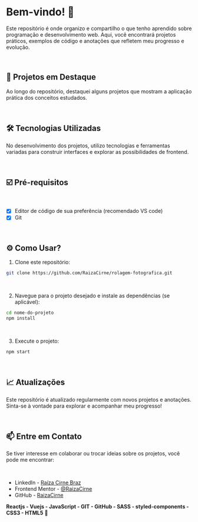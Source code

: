 # Bem-vindo! 👋
Este repositório é onde organizo e compartilho o que tenho aprendido sobre programação e desenvolvimento web. Aqui, você encontrará projetos práticos, exemplos de código e anotações que refletem meu progresso e evolução.

<br />

## 🚀 Projetos em Destaque
Ao longo do repositório, destaquei alguns projetos que mostram a aplicação prática dos conceitos estudados.

<br />

## 🛠 Tecnologias Utilizadas
No desenvolvimento dos projetos, utilizo tecnologias e ferramentas variadas para construir interfaces e explorar as possibilidades de frontend.

<br />

## ☑️ Pré-requisitos 

<br />

- [x] Editor de código de sua preferência (recomendado VS code)
- [x] Git

<br />

## ⚙️ Como Usar?
1. Clone este repositório: 

```bash
git clone https://github.com/RaizaCirne/rolagem-fotografica.git
```
<br />

2. Navegue para o projeto desejado e instale as dependências (se aplicável):
```bash
cd nome-do-projeto
npm install
```
<br />

3. Execute o projeto: 
```bash
npm start
```
<br />

## 📈 Atualizações
Este repositório é atualizado regularmente com novos projetos e anotações. Sinta-se à vontade para explorar e acompanhar meu progresso!

<br />

## 📫 Entre em Contato
Se tiver interesse em colaborar ou trocar ideias sobre os projetos, você pode me encontrar:

<br /> 

- LinkedIn - [Raíza Cirne Braz](https://www.linkedin.com/in/ra%C3%ADzacirne/)
- Frontend Mentor - [@RaizaCirne](https://www.frontendmentor.io/profile/RaizaCirne)
- GitHub - [RaizaCirne](https://github.com/RaizaCirne)
  
**Reactjs - Vuejs - JavaScript - GIT - GitHub - SASS - styled-components - CSS3 - HTML5** 🚀



